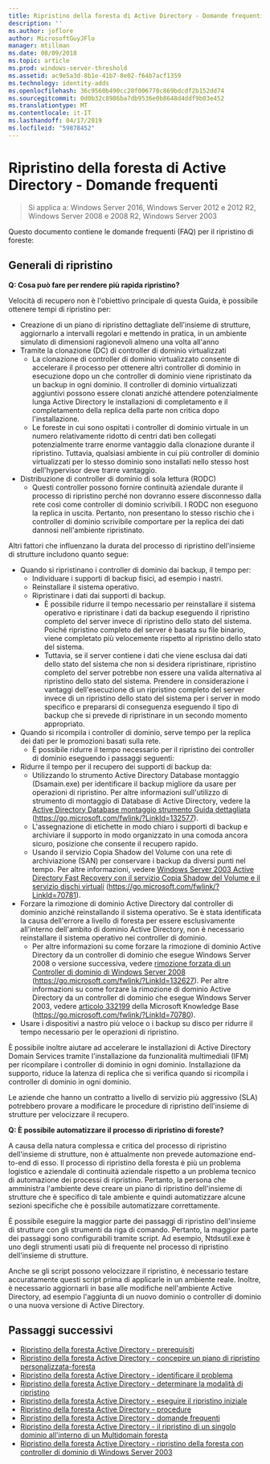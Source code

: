 ```yaml
---
title: Ripristino della foresta di Active Directory - Domande frequenti
description: ''
ms.author: joflore
author: MicrosoftGuyJFlo
manager: mtillman
ms.date: 08/09/2018
ms.topic: article
ms.prod: windows-server-threshold
ms.assetid: ac9e5a3d-8b1e-41b7-8e02-f64b7acf1359
ms.technology: identity-adds
ms.openlocfilehash: 36c9560b490cc28f006770c869bdcdf2b152dd74
ms.sourcegitcommit: 0d0b32c8986ba7db9536e0b8648d4ddf9b03e452
ms.translationtype: MT
ms.contentlocale: it-IT
ms.lasthandoff: 04/17/2019
ms.locfileid: "59878452"
---
```

# <a name="ad-forest-recovery---faq"></a>Ripristino della foresta di Active Directory - Domande frequenti

>Si applica a: Windows Server 2016, Windows Server 2012 e 2012 R2, Windows Server 2008 e 2008 R2, Windows Server 2003

Questo documento contiene le domande frequenti (FAQ) per il ripristino di foreste:  

## <a name="general-recovery"></a>Generali di ripristino

**Q: Cosa può fare per rendere più rapida ripristino?**

Velocità di recupero non è l'obiettivo principale di questa Guida, è possibile ottenere tempi di ripristino per:  
  
- Creazione di un piano di ripristino dettagliate dell'insieme di strutture, aggiornarlo a intervalli regolari e mettendo in pratica, in un ambiente simulato di dimensioni ragionevoli almeno una volta all'anno  
- Tramite la clonazione (DC) di controller di dominio virtualizzati  
   - La clonazione di controller di dominio virtualizzato consente di accelerare il processo per ottenere altri controller di dominio in esecuzione dopo un che controller di dominio viene ripristinato da un backup in ogni dominio. Il controller di dominio virtualizzati aggiuntivi possono essere clonati anziché attendere potenzialmente lunga Active Directory le installazioni di completamento e il completamento della replica della parte non critica dopo l'installazione.  
   - Le foreste in cui sono ospitati i controller di dominio virtuale in un numero relativamente ridotto di centri dati ben collegati potenzialmente trarre enorme vantaggio dalla clonazione durante il ripristino. Tuttavia, qualsiasi ambiente in cui più controller di dominio virtualizzati per lo stesso dominio sono installati nello stesso host dell'hypervisor deve trarre vantaggio.  
- Distribuzione di controller di dominio di sola lettura (RODC)  
   - Questi controller possono fornire continuità aziendale durante il processo di ripristino perché non dovranno essere disconnesso dalla rete così come controller di dominio scrivibili. I RODC non eseguono la replica in uscita. Pertanto, non presentano lo stesso rischio che i controller di dominio scrivibile comportare per la replica dei dati dannosi nell'ambiente ripristinato.  
  
Altri fattori che influenzano la durata del processo di ripristino dell'insieme di strutture includono quanto segue:  
  
- Quando si ripristinano i controller di dominio dai backup, il tempo per:  
   - Individuare i supporti di backup fisici, ad esempio i nastri.  
   - Reinstallare il sistema operativo.  
   - Ripristinare i dati dai supporti di backup.  
      - È possibile ridurre il tempo necessario per reinstallare il sistema operativo e ripristinare i dati da backup eseguendo il ripristino completo del server invece di ripristino dello stato del sistema. Poiché ripristino completo del server è basata su file binario, viene completato più velocemente rispetto al ripristino dello stato del sistema.  
      - Tuttavia, se il server contiene i dati che viene esclusa dai dati dello stato del sistema che non si desidera ripristinare, ripristino completo del server potrebbe non essere una valida alternativa al ripristino dello stato del sistema. Prendere in considerazione i vantaggi dell'esecuzione di un ripristino completo del server invece di un ripristino dello stato del sistema per i server in modo specifico e prepararsi di conseguenza eseguendo il tipo di backup che si prevede di ripristinare in un secondo momento appropriato.  
- Quando si ricompila i controller di dominio, serve tempo per la replica dei dati per le promozioni basati sulla rete.  
   - È possibile ridurre il tempo necessario per il ripristino dei controller di dominio eseguendo i passaggi seguenti:  
- Ridurre il tempo per il recupero dei supporti di backup da:  
   - Utilizzando lo strumento Active Directory Database montaggio (Dsamain.exe) per identificare il backup migliore da usare per operazioni di ripristino. Per altre informazioni sull'utilizzo di strumento di montaggio di Database di Active Directory, vedere la [Active Directory Database montaggio strumento Guida dettagliata](https://go.microsoft.com/fwlink/?LinkId=132577) (https://go.microsoft.com/fwlink/?LinkId=132577).  
   - L'assegnazione di etichette in modo chiaro i supporti di backup e archiviare il supporto in modo organizzato in una comoda ancora sicuro, posizione che consente il recupero rapido.  
   - Usando il servizio Copia Shadow del Volume con una rete di archiviazione (SAN) per conservare i backup da diversi punti nel tempo. Per altre informazioni, vedere [Windows Server 2003 Active Directory Fast Recovery con il servizio Copia Shadow del Volume e il servizio dischi virtuali](https://go.microsoft.com/fwlink/?LinkId=70781) (https://go.microsoft.com/fwlink/?LinkId=70781).  
- Forzare la rimozione di dominio Active Directory dal controller di dominio anziché reinstallando il sistema operativo. Se è stata identificata la causa dell'errore a livello di foresta per essere esclusivamente all'interno dell'ambito di dominio Active Directory, non è necessario reinstallare il sistema operativo nei controller di dominio.  
   - Per altre informazioni su come forzare la rimozione di dominio Active Directory da un controller di dominio che esegue Windows Server 2008 o versione successiva, vedere [rimozione forzata di un Controller di dominio di Windows Server 2008](https://go.microsoft.com/fwlink/?LinkId=132627) (https://go.microsoft.com/fwlink/?LinkId=132627). Per altre informazioni su come forzare la rimozione di dominio Active Directory da un controller di dominio che esegue Windows Server 2003, vedere [articolo 332199](https://go.microsoft.com/fwlink/?LinkId=70780) della Microsoft Knowledge Base (https://go.microsoft.com/fwlink/?LinkId=70780).  
- Usare i dispositivi a nastro più veloce o i backup su disco per ridurre il tempo necessario per le operazioni di ripristino.  
  
È possibile inoltre aiutare ad accelerare le installazioni di Active Directory Domain Services tramite l'installazione da funzionalità multimediali (IFM) per ricompilare i controller di dominio in ogni dominio. Installazione da supporto, riduce la latenza di replica che si verifica quando si ricompila i controller di dominio in ogni dominio.  
  
Le aziende che hanno un contratto a livello di servizio più aggressivo (SLA) potrebbero provare a modificare le procedure di ripristino dell'insieme di strutture per velocizzare il recupero.  
  
**Q: È possibile automatizzare il processo di ripristino di foreste?**

A causa della natura complessa e critica del processo di ripristino dell'insieme di strutture, non è attualmente non prevede automazione end-to-end di esso. Il processo di ripristino della foresta è più un problema logistico e aziendale di continuità aziendale rispetto a un problema tecnico di automazione dei processi di ripristino. Pertanto, la persona che amministra l'ambiente deve creare un piano di ripristino dell'insieme di strutture che è specifico di tale ambiente e quindi automatizzare alcune sezioni specifiche che è possibile automatizzare correttamente.  
  
È possibile eseguire la maggior parte dei passaggi di ripristino dell'insieme di strutture con gli strumenti da riga di comando. Pertanto, la maggior parte dei passaggi sono configurabili tramite script. Ad esempio, Ntdsutil.exe è uno degli strumenti usati più di frequente nel processo di ripristino dell'insieme di strutture.  
  
Anche se gli script possono velocizzare il ripristino, è necessario testare accuratamente questi script prima di applicarle in un ambiente reale. Inoltre, è necessario aggiornarli in base alle modifiche nell'ambiente Active Directory, ad esempio l'aggiunta di un nuovo dominio o controller di dominio o una nuova versione di Active Directory.

## <a name="next-steps"></a>Passaggi successivi

- [Ripristino della foresta Active Directory - prerequisiti](AD-Forest-Recovery-Prerequisties.md)  
- [Ripristino della foresta Active Directory - concepire un piano di ripristino personalizzata-foresta](AD-Forest-Recovery-Devising-a-Plan.md)  
- [Ripristino della foresta Active Directory - identificare il problema](AD-Forest-Recovery-Identify-the-Problem.md)
- [Ripristino della foresta Active Directory - determinare la modalità di ripristino](AD-Forest-Recovery-Determine-how-to-Recover.md)
- [Ripristino della foresta Active Directory - eseguire il ripristino iniziale](AD-Forest-Recovery-Perform-initial-recovery.md)  
- [Ripristino della foresta Active Directory - procedure](AD-Forest-Recovery-Procedures.md)  
- [Ripristino della foresta Active Directory - domande frequenti](AD-Forest-Recovery-FAQ.md)  
- [Ripristino della foresta Active Directory - il ripristino di un singolo dominio all'interno di un Multidomain foresta](AD-Forest-Recovery-Single-Domain-in-Multidomain-Recovery.md)  
- [Ripristino della foresta Active Directory - ripristino della foresta con controller di dominio di Windows Server 2003](AD-Forest-Recovery-Windows-Server-2003.md)  
